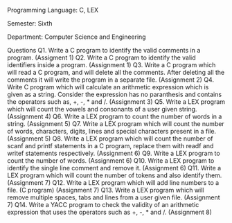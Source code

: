 Programming Language: C, LEX

Semester: Sixth

Department: Computer Science and Engineering

Questions
Q1. Write a C program to identify the valid comments in a program. (Assigment 1)
Q2. Write a C program to identify the valid identifiers inside a program. (Assignment 1)
Q3. Write a C program which will read a C program, and will delete all the comments. After deleting all the comments it will write the program in a separate file. (Assignment 2)
Q4. Write C program which will calculate an arithmetic expression which is given as a string. Consider the expression has no paranthesis and contains the operators such as, +, -, * and /. (Assignment 3)
Q5. Write a LEX program which will count the vowels and consonants of a user given string. (Assignment 4)
Q6. Write a LEX program to count the number of words in a string. (Assignment 5)
Q7. Write a LEX program which will count the number of words, characters, digits, lines and special characters present in a file. (Assignment 5)
Q8. Write a LEX program which will count the number of scanf and printf statements in a C program, replace them with readf and writef statements respectively. (Assignment 6)
Q9. Write a LEX program to count the number of words. (Assignment 6)
Q10. Write a LEX program to identify the single line comment and remove it. (Assignment 6)
Q11. Write a LEX program which will count the number of tokens and also identify them. (Assignment 7)
Q12. Write a LEX program which will add line numbers to a file. (C program) (Assignment 7)
Q13. Write a LEX program which will remove multiple spaces, tabs and lines from a user given file. (Assignment 7)
Q14. Write a YACC program to check the validity of an arithmetic expression that uses the operators such as +, -, * and /. (Assignment 8)
